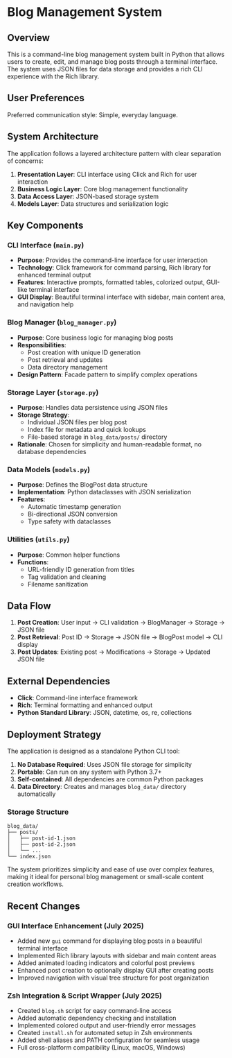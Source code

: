 # Blog Management System

## Overview

This is a command-line blog management system built in Python that allows users to create, edit, and manage blog posts through a terminal interface. The system uses JSON files for data storage and provides a rich CLI experience with the Rich library.

## User Preferences

Preferred communication style: Simple, everyday language.

## System Architecture

The application follows a layered architecture pattern with clear separation of concerns:

1. **Presentation Layer**: CLI interface using Click and Rich for user interaction
2. **Business Logic Layer**: Core blog management functionality
3. **Data Access Layer**: JSON-based storage system
4. **Models Layer**: Data structures and serialization logic

## Key Components

### CLI Interface (`main.py`)
- **Purpose**: Provides the command-line interface for user interaction
- **Technology**: Click framework for command parsing, Rich library for enhanced terminal output
- **Features**: Interactive prompts, formatted tables, colorized output, GUI-like terminal interface
- **GUI Display**: Beautiful terminal interface with sidebar, main content area, and navigation help

### Blog Manager (`blog_manager.py`)
- **Purpose**: Core business logic for managing blog posts
- **Responsibilities**: 
  - Post creation with unique ID generation
  - Post retrieval and updates
  - Data directory management
- **Design Pattern**: Facade pattern to simplify complex operations

### Storage Layer (`storage.py`)
- **Purpose**: Handles data persistence using JSON files
- **Storage Strategy**: 
  - Individual JSON files per blog post
  - Index file for metadata and quick lookups
  - File-based storage in `blog_data/posts/` directory
- **Rationale**: Chosen for simplicity and human-readable format, no database dependencies

### Data Models (`models.py`)
- **Purpose**: Defines the BlogPost data structure
- **Implementation**: Python dataclasses with JSON serialization
- **Features**: 
  - Automatic timestamp generation
  - Bi-directional JSON conversion
  - Type safety with dataclasses

### Utilities (`utils.py`)
- **Purpose**: Common helper functions
- **Functions**:
  - URL-friendly ID generation from titles
  - Tag validation and cleaning
  - Filename sanitization

## Data Flow

1. **Post Creation**: User input → CLI validation → BlogManager → Storage → JSON file
2. **Post Retrieval**: Post ID → Storage → JSON file → BlogPost model → CLI display
3. **Post Updates**: Existing post → Modifications → Storage → Updated JSON file

## External Dependencies

- **Click**: Command-line interface framework
- **Rich**: Terminal formatting and enhanced output
- **Python Standard Library**: JSON, datetime, os, re, collections

## Deployment Strategy

The application is designed as a standalone Python CLI tool:

1. **No Database Required**: Uses JSON file storage for simplicity
2. **Portable**: Can run on any system with Python 3.7+
3. **Self-contained**: All dependencies are common Python packages
4. **Data Directory**: Creates and manages `blog_data/` directory automatically

### Storage Structure
```
blog_data/
├── posts/
│   ├── post-id-1.json
│   ├── post-id-2.json
│   └── ...
└── index.json
```

The system prioritizes simplicity and ease of use over complex features, making it ideal for personal blog management or small-scale content creation workflows.

## Recent Changes

### GUI Interface Enhancement (July 2025)
- Added new `gui` command for displaying blog posts in a beautiful terminal interface
- Implemented Rich library layouts with sidebar and main content areas
- Added animated loading indicators and colorful post previews
- Enhanced post creation to optionally display GUI after creating posts
- Improved navigation with visual tree structure for post organization

### Zsh Integration & Script Wrapper (July 2025)
- Created `blog.sh` script for easy command-line access
- Added automatic dependency checking and installation
- Implemented colored output and user-friendly error messages
- Created `install.sh` for automated setup in Zsh environments
- Added shell aliases and PATH configuration for seamless usage
- Full cross-platform compatibility (Linux, macOS, Windows)